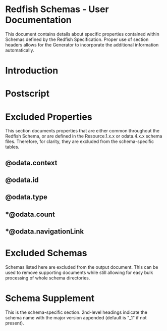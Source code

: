 # Redfish Schemas - User Documentation

This document contains details about specific properties contained within Schemas defined by the Redfish Specification.  Proper use of section headers allows for the Generator to incorporate the additional information automatically.


# Introduction

# Postscript

# Excluded Properties

This section documents properties that are either common throughout the Redfish Schema, or are defined in the Resource.1.x.x or odata.4.x.x schema files.  Therefore, for clarity, they are excluded from the schema-specific tables.

## @odata.context

## @odata.id

## @odata.type

## *@odata.count

## *@odata.navigationLink

# Excluded Schemas

Schemas listed here are excluded from the output document.  This can be used to remove supporting documents while still allowing for easy bulk processing of whole schema directories.

# Schema Supplement

This is the schema-specific section.  2nd-level headings indicate the schema name with the major version appended (default is "_1" if not present).

